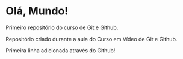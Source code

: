 # Olá, Mundo!
 Primeiro repositório do curso de Git e Github.

 Repositório criado durante a aula do Curso em Vídeo de Git e Github.

Primeira linha adicionada através do Github!
